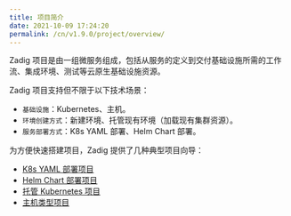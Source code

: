 ```yaml
---
title: 项目简介
date: 2021-10-09 17:24:20
permalink: /cn/v1.9.0/project/overview/
---
```

Zadig 项目是由一组微服务组成，包括从服务的定义到交付基础设施所需的工作流、集成环境、测试等云原生基础设施资源。

Zadig 项目支持但不限于以下技术场景：
- `基础设施`：Kubernetes、主机。
- `环境创建方式`：新建环境、托管现有环境（加载现有集群资源）。
- `服务部署方式`：K8s YAML 部署、Helm Chart 部署。

为方便快速搭建项目，Zadig 提供了几种典型项目向导：
* [K8s YAML 部署项目](/v1.9.0/project/k8s-yaml/)
* [Helm Chart 部署项目](/v1.9.0/project/helm-chart/)
* [托管 Kubernetes 项目](/v1.9.0/project/host-k8s-resources/)
* [主机类型项目](/v1.9.0/project/vm/)